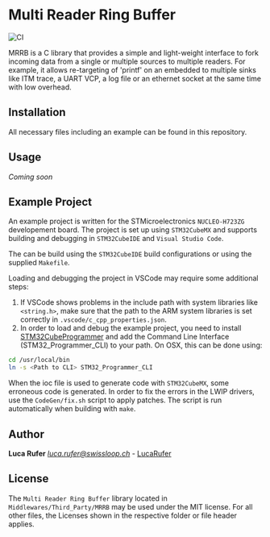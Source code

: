 # Multi Reader Ring Buffer

![CI](https://github.com/LucaRufer/MRRB/actions/workflows/ci.yml/badge.svg?branch=dev/lrufer)

MRRB is a C library that provides a simple and light-weight interface to fork incoming data from a single or multiple sources to multiple readers. For example, it allows re-targeting of 'printf' on an embedded to multiple sinks like ITM trace, a UART VCP, a log file or an ethernet socket at the same time with low overhead.

## Installation

All necessary files including an example can be found in this repository.

## Usage

*Coming soon*

## Example Project

An example project is written for the STMicroelectronics `NUCLEO-H723ZG` developement board. The project is set up using `STM32CubeMX` and supports building and debugging in `STM32CubeIDE` and `Visual Studio Code`.

The can be build using the `STM32CubeIDE` build configurations or using the supplied `Makefile`.

Loading and debugging the project in VSCode may require some additional steps:
1. If VSCode shows problems in the include path with system libraries like `<string.h>`, make sure that the path to the ARM system libraries is set correctly in `.vscode/c_cpp_properties.json`.
2. In order to load and debug the example project, you need to install [STM32CubeProgrammer](https://www.st.com/en/development-tools/stm32cubeprog.html#st-get-software) and add the Command Line Interface (STM32_Programmer_CLI) to your path. On OSX, this can be done using:

```bash
cd /usr/local/bin
ln -s <Path to CLI> STM32_Programmer_CLI
```

When the ioc file is used to generate code with `STM32CubeMX`, some erroneous code is generated. In order to fix the errors in the LWIP drivers, use the `CodeGen/fix.sh` script to apply patches. The script is run automatically when building with `make`.

## Author

**Luca Rufer**
*[luca.rufer@swissloop.ch](mailto:luca.rufer@swissloop.ch)* - [LucaRufer](https://github.com/LucaRufer)

## License

The `Multi Reader Ring Buffer` library located in `Middlewares/Third_Party/MRRB` may be used under the MIT license.
For all other files, the Licenses shown in the respective folder or file header applies.